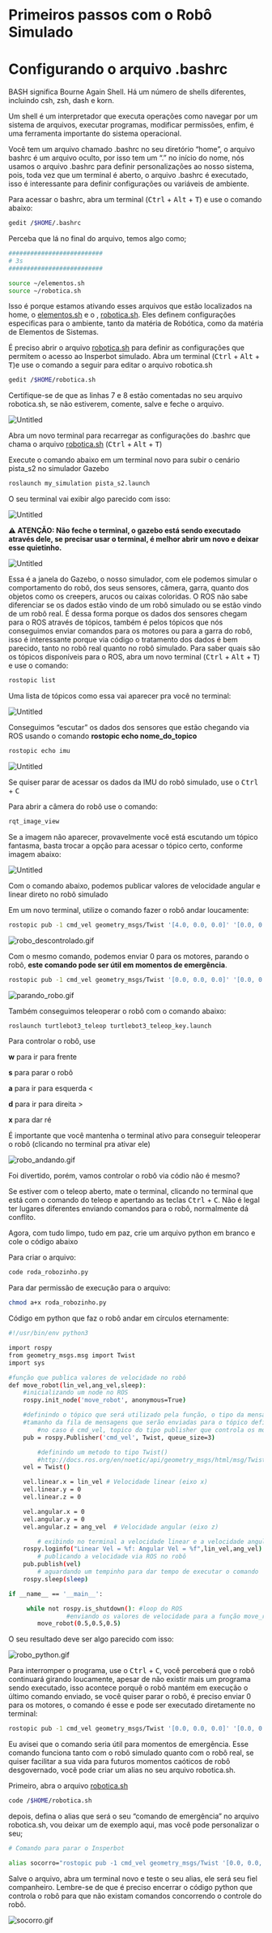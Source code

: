 # Primeiros passos com o Robô Simulado

# Configurando o arquivo .bashrc

BASH significa Bourne Again Shell. Há um número de shells diferentes, incluindo csh, zsh, dash e korn.

Um shell é um interpretador que executa operações como navegar por um sistema de arquivos, executar programas, modificar permissões, enfim, é uma ferramenta importante do sistema operacional.

Você tem um arquivo chamado .bashrc no seu diretório “home”, o arquivo bashrc é um arquivo oculto, por isso tem um “.” no início do nome, nós usamos o arquivo .bashrc para definir personalizações ao nosso sistema, pois, toda vez que um terminal é aberto, o arquivo .bashrc é executado, isso é interessante para definir configurações ou variáveis de ambiente. 

Para acessar o bashrc, abra um terminal (<kbd>Ctrl</kbd> + <kbd>Alt</kbd> + <kbd>T</kbd>) e use o comando abaixo:

```bash
gedit /$HOME/.bashrc
```

Perceba que lá no final do arquivo, temos algo como;

```bash
##########################
# 3s
##########################

source ~/elementos.sh
source ~/robotica.sh
```

Isso é porque estamos ativando esses arquivos que estão localizados na home, o [elementos.sh](http://elementos.sh) e o , [robotica.sh](http://robotica.sh). Eles definem configurações especificas para o ambiente, tanto da matéria de Robótica, como da matéria de Elementos de Sistemas.

É preciso abrir o arquivo [robotica.sh](http://robotica.sh) para definir as configurações que permitem o acesso ao Insperbot simulado. Abra um terminal (<kbd>Ctrl</kbd> + <kbd>Alt</kbd> + <kbd>T</kbd>)e use o comando a seguir para editar o arquivo robotica.sh

```bash
gedit /$HOME/robotica.sh
```

Certifique-se de que as linhas 7 e 8 estão comentadas no seu arquivo robotica.sh, se não estiverem, comente, salve e feche o arquivo.

![Untitled](imgs/Untitled.png)

Abra um novo terminal para recarregar as configurações do .bashrc que chama o arquivo [robotica.sh](http://robotica.sh) (<kbd>Ctrl</kbd> + <kbd>Alt</kbd> + <kbd>T</kbd>)

Execute o comando abaixo em um terminal novo para subir o cenário pista_s2 no simulador Gazebo

```bash
roslaunch my_simulation pista_s2.launch
```

O seu terminal vai exibir algo parecido com isso:

![Untitled](imgs/Untitled1.png)

**⚠️ ATENÇÃO: Não feche o terminal, o gazebo está sendo executado através dele, se precisar usar o terminal, é melhor abrir um novo e deixar esse quietinho.**

![Untitled](imgs/Untitled2.png)

 Essa é a janela do Gazebo, o nosso simulador, com ele podemos simular o comportamento do robô, dos seus sensores, câmera, garra, quanto dos objetos como os creepers, arucos ou caixas coloridas. O ROS não sabe diferenciar se os dados estão vindo de um robô simulado ou se estão vindo de um robô real. É dessa forma porque os dados dos sensores chegam para o ROS através de tópicos, também é pelos tópicos que nós conseguimos enviar comandos para os motores ou para a garra do robô, isso é interessante porque via código o tratamento dos dados é bem parecido, tanto no robô real quanto no robô simulado. Para saber quais são os tópicos disponíveis para o ROS, abra um novo terminal  (<kbd>Ctrl</kbd> + <kbd>Alt</kbd> + <kbd>T</kbd>) e use o comando:

```bash
rostopic list
```

Uma lista de tópicos como essa vai aparecer pra você no terminal:

![Untitled](imgs/Untitled3.png)

Conseguimos “escutar” os dados dos sensores que estão chegando via ROS usando o comando **rostopic echo nome_do_topico**

```bash
rostopic echo imu
```

![Untitled](imgs/Untitled4.png)

Se quiser parar de acessar os dados da IMU do robô simulado, use o <kbd>Ctrl</kbd> + <kbd>C</kbd> 

Para abrir a câmera do robô use o comando:

 

```bash
rqt_image_view
```

Se a imagem não aparecer, provavelmente você está escutando um tópico fantasma, basta trocar a opção para acessar o tópico certo, conforme imagem abaixo:

![Untitled](imgs/Untitled5.png)

Com o comando abaixo, podemos publicar valores de velocidade angular e linear direto no robô simulado

Em um novo terminal, utilize o comando fazer o robô andar loucamente:

```bash
rostopic pub -1 cmd_vel geometry_msgs/Twist '[4.0, 0.0, 0.0]' '[0.0, 0.0, 0.0]'
```

![robo_descontrolado.gif](imgs/robo_descontrolado.gif)

Com o mesmo comando, podemos enviar 0 para os motores, parando o robô, **este comando pode ser útil em momentos de emergência**.

```bash
rostopic pub -1 cmd_vel geometry_msgs/Twist '[0.0, 0.0, 0.0]' '[0.0, 0.0, 0.0]'
```

![parando_robo.gif](imgs/parando_robo.gif)

Também conseguimos teleoperar o robô com o comando abaixo:

```bash
roslaunch turtlebot3_teleop turtlebot3_teleop_key.launch
```

Para controlar o robô, use 

**w** para ir para frente

**s** para parar o robô

**a** para ir para esquerda <

**d** para ir para direita >

**x** para dar ré

É importante que você mantenha o terminal ativo para conseguir teleoperar o robô (clicando no terminal pra ativar ele)

![robo_andando.gif](imgs/robo_andando.gif)

Foi divertido, porém, vamos controlar o robô via códio não é mesmo?

Se estiver com o teleop aberto, mate o terminal, clicando no terminal que está com o comando do teleop e apertando as teclas <kbd>Ctrl</kbd> + <kbd>C</kbd>. Não é legal ter lugares diferentes enviando comandos para o robô, normalmente dá conflito.

Agora, com tudo limpo, tudo em paz, crie um arquivo python em branco e cole o código abaixo

Para criar o arquivo:

```bash
code roda_robozinho.py
```

Para dar permissão de execução para o arquivo:

```bash
chmod a+x roda_robozinho.py
```

Código em python que faz o robô andar em círculos eternamente:

```bash
#!/usr/bin/env python3

import rospy
from geometry_msgs.msg import Twist
import sys

#função que publica valores de velocidade no robô
def move_robot(lin_vel,ang_vel,sleep):
    #inicializando um node no ROS
    rospy.init_node('move_robot', anonymous=True) 

    #definindo o tópico que será utilizado pela função, o tipo da mensagem e o 
    #tamanho da fila de mensagens que serão enviadas para o tópico definido
		#no caso é cmd_vel, topico do tipo publisher que controla os motores do robô
    pub = rospy.Publisher('cmd_vel', Twist, queue_size=3)

		#definindo um metodo to tipo Twist()
		#http://docs.ros.org/en/noetic/api/geometry_msgs/html/msg/Twist.html
    vel = Twist()       

    vel.linear.x = lin_vel # Velocidade linear (eixo x)
    vel.linear.y = 0
    vel.linear.z = 0

    vel.angular.x = 0
    vel.angular.y = 0
    vel.angular.z = ang_vel  # Velocidade angular (eixo z)

		# exibindo no terminal a velocidade linear e a velocidade angular atual
    rospy.loginfo("Linear Vel = %f: Angular Vel = %f",lin_vel,ang_vel)
		# publicando a velocidade via ROS no robô
    pub.publish(vel)
		# aguardando um tempinho para dar tempo de executar o comando
    rospy.sleep(sleep)

if __name__ == '__main__':

     while not rospy.is_shutdown(): #loop do ROS
				#enviando os valores de velocidade para a função move_robot
        move_robot(0.5,0.5,0.5) 
```

O seu resultado deve ser algo parecido com isso:

![robo_python.gif](imgs/robo_python.gif)

Para interromper o programa, use o  <kbd>Ctrl</kbd> + <kbd>C</kbd>, você perceberá que o robô continuará girando loucamente, apesar de não existir mais um programa sendo executado, isso acontece porquê o robô mantém em execução o último comando enviado, se você quiser parar o robô, é preciso enviar 0 para os motores, o comando é esse e pode ser executado diretamente no terminal:

```bash
rostopic pub -1 cmd_vel geometry_msgs/Twist '[0.0, 0.0, 0.0]' '[0.0, 0.0, 0.0]'
```

Eu avisei que o comando seria útil para momentos de emergência. Esse comando funciona tanto com o robô simulado quanto com o robô real, se quiser facilitar a sua vida para futuros momentos caóticos de robô desgovernado, você pode criar um alias no seu arquivo robotica.sh.

Primeiro, abra o arquivo [robotica.sh](http://robotica.sh) 

```bash
code /$HOME/robotica.sh
```

depois, defina o alias que será o seu “comando de emergência” no arquivo robotica.sh, vou deixar um de exemplo aqui, mas você pode personalizar o seu;

```bash
# Comando para parar o Insperbot

alias socorro="rostopic pub -1 cmd_vel geometry_msgs/Twist '[0.0, 0.0, 0.0]' '[0.0, 0.0, 0.0]'"
```

Salve o arquivo, abra um terminal novo e teste o seu alias, ele será seu fiel companheiro. Lembre-se de que é preciso encerrar o código python que controla o robô para que não existam comandos concorrendo o controle do robô. 

 

![socorro.gif](imgs/socorro.gif)